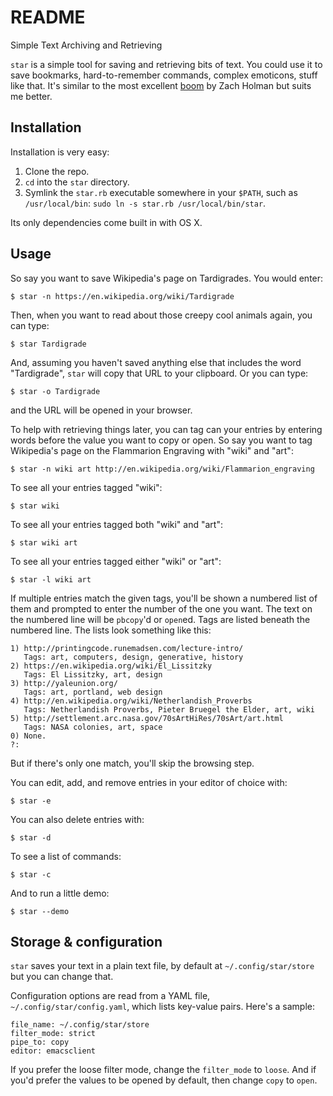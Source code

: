 # README

Simple Text Archiving and Retrieving

`star` is a simple tool for saving and retrieving bits of text. You could use it to save bookmarks, hard-to-remember commands, complex emoticons, stuff like that. It's similar to the most excellent [boom][] by Zach Holman but suits me better.


## Installation

Installation is very easy:

1. Clone the repo.
2. `cd` into the `star` directory.
3. Symlink the `star.rb` executable somewhere in your `$PATH`, such as `/usr/local/bin`: `sudo ln -s star.rb /usr/local/bin/star`.

Its only dependencies come built in with OS X.


## Usage

So say you want to save Wikipedia's page on Tardigrades. You would enter:

	$ star -n https://en.wikipedia.org/wiki/Tardigrade

Then, when you want to read about those creepy cool animals again, you can type:

	$ star Tardigrade

And, assuming you haven't saved anything else that includes the word "Tardigrade", `star` will copy that URL to your clipboard. Or you can type:

	$ star -o Tardigrade

and the URL will be opened in your browser.

To help with retrieving things later, you can tag can your entries by entering words before the value you want to copy or open. So say you want to tag Wikipedia's page on the Flammarion Engraving with "wiki" and "art":

	$ star -n wiki art http://en.wikipedia.org/wiki/Flammarion_engraving

To see all your entries tagged "wiki":

	$ star wiki

To see all your entries tagged both "wiki" and "art":

	$ star wiki art

To see all your entries tagged either "wiki" or "art":

	$ star -l wiki art

If multiple entries match the given tags, you'll be shown a numbered list of them and prompted to enter the number of the one you want. The text on the numbered line will be `pbcopy`'d or `open`ed. Tags are listed beneath the numbered line. The lists look something like this:

    1) http://printingcode.runemadsen.com/lecture-intro/
       Tags: art, computers, design, generative, history
    2) https://en.wikipedia.org/wiki/El_Lissitzky
       Tags: El Lissitzky, art, design
    3) http://yaleunion.org/
       Tags: art, portland, web design
    4) http://en.wikipedia.org/wiki/Netherlandish_Proverbs
       Tags: Netherlandish Proverbs, Pieter Bruegel the Elder, art, wiki
    5) http://settlement.arc.nasa.gov/70sArtHiRes/70sArt/art.html
       Tags: NASA colonies, art, space
    0) None.
    ?: 

But if there's only one match, you'll skip the browsing step.

You can edit, add, and remove entries in your editor of choice with:

    $ star -e

You can also delete entries with:

	$ star -d

To see a list of commands:

	$ star -c

And to run a little demo:

	$ star --demo


## Storage & configuration

`star` saves your text in a plain text file, by default at `~/.config/star/store` but you can change that.

Configuration options are read from a YAML file, `~/.config/star/config.yaml`, which lists key-value pairs. Here's a sample:

    file_name: ~/.config/star/store
    filter_mode: strict
    pipe_to: copy
    editor: emacsclient

If you prefer the loose filter mode, change the `filter_mode` to `loose`. And if you'd prefer the values to be opened by default, then change `copy` to `open`.




[boom]: http://zachholman.com/boom/
